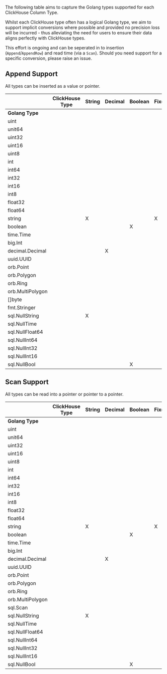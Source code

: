 The following table aims to capture the Golang types supported for each ClickHouse Column Type. 

Whilst each ClickHouse type often has a logical Golang type, we aim to support implicit conversions where possible and provided no precision loss will be incurred - thus alleviating the need for users to ensure their data aligns perfectly with ClickHouse types.

This effort is ongoing and can be seperated in to insertion (`Append`/`AppendRow`) and read time (via a `Scan`). Should you need support for a specific conversion, please raise an issue.

## Append Support

All types can be inserted as a value or pointer.

|                  | **ClickHouse Type** | String | Decimal | Boolean | FixedString | UInt8 | UInt16 | UInt32 | UInt64 | UInt128 | UInt256 | Int8 | Int16 | Int32 | Int64 | Int128 | Int256 | Float32 | Float64 | UUID | Date | Date32 | DateTime | DateTime64 | Enum8 | Enum16 | Point | Ring | Polygon | MultiPolygon |
|------------------|---------------------|--------|---------|---------|-------------|-------|--------|--------|--------|---------|---------|------|-------|-------|-------|--------|--------|---------|---------|------|------|--------|----------|------------|-------|--------|-------|------|---------|--------------|
| **Golang Type**  |                     |        |         |         |             |       |        |        |        |         |         |      |       |       |       |        |        |         |         |      |      |        |          |            |       |        |       |      |         |              |
| uint             |                     |        |         |         |             |       |        |        |        |         |         |      |       |       |       |        |        |         |         |      |      |        |          |            |       |        |       |      |         |              |
| unit64           |                     |        |         |         |             |       |        |        |    X   |         |         |      |       |       |       |        |        |         |         |      |      |        |          |            |       |        |       |      |         |              |
| uint32           |                     |        |         |         |             |       |        |    X   |        |         |         |      |       |       |       |        |        |         |         |      |      |        |          |            |       |        |       |      |         |              |
| uint16           |                     |        |         |         |             |       |    X   |        |        |         |         |      |       |       |       |        |        |         |         |      |      |        |          |            |       |        |       |      |         |              |
| uint8            |                     |        |         |         |             |   X   |        |        |        |         |         |      |       |       |       |        |        |         |         |      |      |        |          |            |       |        |       |      |         |              |
| int              |                     |        |         |         |             |       |        |        |        |         |         |      |       |       |       |        |        |         |         |      |      |        |          |            |       |        |       |      |         |              |
| int64            |                     |        |         |         |             |       |        |        |        |         |         |      |       |       |   X   |        |        |         |         |      |      |        |          |      X     |       |        |       |      |         |              |
| int32            |                     |        |         |         |             |       |        |        |        |         |         |      |       |   X   |       |        |        |         |         |      |      |        |          |            |       |        |       |      |         |              |
| int16            |                     |        |         |         |             |       |        |        |        |         |         |      |   X   |       |       |        |        |         |         |      |      |        |          |            |       |        |       |      |         |              |
| int8             |                     |        |         |         |             |       |        |        |        |         |         |   X  |       |       |       |        |        |         |         |      |      |        |          |            |       |        |       |      |         |              |
| float32          |                     |        |         |         |             |       |        |        |        |         |         |      |       |       |       |        |        |    X    |         |      |      |        |          |            |       |        |       |      |         |              |
| float64          |                     |        |         |         |             |       |        |        |        |         |         |      |       |       |       |        |        |         |    X    |      |      |        |          |            |       |        |       |      |         |              |
| string           |                     |    X   |         |         |      X      |       |        |        |        |         |         |      |       |       |       |        |        |         |         |   X  |   X  |    X   |     X    |      X     |   X   |    X   |       |      |         |              |
| boolean          |                     |        |         |    X    |             |       |        |        |        |         |         |      |       |       |       |        |        |         |         |      |      |        |          |            |       |        |       |      |         |              |
| time.Time        |                     |        |         |         |             |       |        |        |        |         |         |      |       |       |       |        |        |         |         |      |   X  |    X   |     X    |      X     |       |        |       |      |         |              |
| big.Int          |                     |        |         |         |             |       |        |        |        |    X    |    X    |      |       |       |       |    X   |    X   |         |         |      |      |        |          |            |       |        |       |      |         |              |
| decimal.Decimal  |                     |        |    X    |         |             |       |        |        |        |         |         |      |       |       |       |        |        |         |         |      |      |        |          |            |       |        |       |      |         |              |
| uuid.UUID        |                     |        |         |         |             |       |        |        |        |         |         |      |       |       |       |        |        |         |         |   X  |      |        |          |            |       |        |       |      |         |              |
| orb.Point        |                     |        |         |         |             |       |        |        |        |         |         |      |       |       |       |        |        |         |         |      |      |        |          |            |       |        |   X   |      |         |              |
| orb.Polygon      |                     |        |         |         |             |       |        |        |        |         |         |      |       |       |       |        |        |         |         |      |      |        |          |            |       |        |       |      |    X    |              |
| orb.Ring         |                     |        |         |         |             |       |        |        |        |         |         |      |       |       |       |        |        |         |         |      |      |        |          |            |       |        |       |   X  |         |              |
| orb.MultiPolygon |                     |        |         |         |             |       |        |        |        |         |         |      |       |       |       |        |        |         |         |      |      |        |          |            |       |        |       |      |         |       X      |
| []byte           |                     |        |         |         |             |       |        |        |        |         |         |      |       |       |       |        |        |         |         |      |      |        |          |            |       |        |       |      |         |       X      |
 | fmt.Stringer     |                     |        |         |         |             |       |        |        |        |         |         |      |       |       |       |        |        |         |         |      |      |        |          |            |       |        |       |      |         |              |
| sql.NullString   |                     |    X   |         |         |             |       |        |        |        |         |         |      |       |       |       |        |        |         |         |      |      |        |          |            |       |        |       |      |         |              |
| sql.NullTime     |                     |        |         |         |             |       |        |        |        |         |         |      |       |       |       |        |        |         |         |      |   X  |    X   |     X    |      X     |       |        |       |      |         |              |
| sql.NullFloat64  |                     |        |         |         |             |       |        |        |        |         |         |      |       |       |       |        |        |         |    X    |      |      |        |          |            |       |        |       |      |         |              |
| sql.NullInt64    |                     |        |         |         |             |       |        |        |        |         |         |      |       |       |   X   |        |        |         |         |      |      |        |          |            |       |        |       |      |         |              |
| sql.NullInt32    |                     |        |         |         |             |       |        |        |        |         |         |      |       |   X   |       |        |        |         |         |      |      |        |          |            |       |        |       |      |         |              |
| sql.NullInt16    |                     |        |         |         |             |       |        |        |        |         |         |      |   X   |       |       |        |        |         |         |      |      |        |          |            |       |        |       |      |         |              |
| sql.NullBool     |                     |        |         |    X    |             |       |        |        |        |         |         |      |       |       |       |        |        |         |         |      |      |        |          |            |       |        |       |      |         |              |

## Scan Support

All types can be read into a pointer or pointer to a pointer.

|                  | **ClickHouse Type** | String | Decimal | Boolean | FixedString | UInt8 | UInt16 | UInt32 | UInt64 | UInt128 | UInt256 | Int8 | Int16 | Int32 | Int64 | Int128 | Int256 | Float32 | Float64 | UUID | Date | Date32 | DateTime | DateTime64 | Enum8 | Enum16 | Point | Ring | Polygon | MultiPolygon |
|------------------|---------------------|--------|---------|---------|-------------|-------|--------|--------|--------|---------|---------|------|-------|-------|-------|--------|--------|---------|---------|------|------|--------|----------|------------|-------|--------|-------|------|---------|--------------|
| **Golang Type**  |                     |        |         |         |             |       |        |        |        |         |         |      |       |       |       |        |        |         |         |      |      |        |          |            |       |        |       |      |         |              |
| uint             |                     |        |         |         |             |       |        |        |        |         |         |      |       |       |       |        |        |         |         |      |      |        |          |            |       |        |       |      |         |              |
| unit64           |                     |        |         |         |             |       |        |        |    X   |         |         |      |       |       |       |        |        |         |         |      |      |        |          |            |       |        |       |      |         |              |
| uint32           |                     |        |         |         |             |       |        |    X   |        |         |         |      |       |       |       |        |        |         |         |      |      |        |          |            |       |        |       |      |         |              |
| uint16           |                     |        |         |         |             |       |    X   |        |        |         |         |      |       |       |       |        |        |         |         |      |      |        |          |            |       |        |       |      |         |              |
| uint8            |                     |        |         |         |             |   X   |        |        |        |         |         |      |       |       |       |        |        |         |         |      |      |        |          |            |       |        |       |      |         |              |
| int              |                     |        |         |         |             |       |        |        |        |         |         |      |       |       |       |        |        |         |         |      |      |        |          |            |       |        |       |      |         |              |
| int64            |                     |        |         |         |             |       |        |        |        |         |         |      |       |       |   X   |        |        |         |         |      |      |        |          |            |       |        |       |      |         |              |
| int32            |                     |        |         |         |             |       |        |        |        |         |         |      |       |   X   |       |        |        |         |         |      |      |        |          |            |       |        |       |      |         |              |
| int16            |                     |        |         |         |             |       |        |        |        |         |         |      |   X   |       |       |        |        |         |         |      |      |        |          |            |       |        |       |      |         |              |
| int8             |                     |        |         |         |             |       |        |        |        |         |         |   X  |       |       |       |        |        |         |         |      |      |        |          |            |       |        |       |      |         |              |
| float32          |                     |        |         |         |             |       |        |        |        |         |         |      |       |       |       |        |        |    X    |         |      |      |        |          |            |       |        |       |      |         |              |
| float64          |                     |        |         |         |             |       |        |        |        |         |         |      |       |       |       |        |        |         |    X    |      |      |        |          |            |       |        |       |      |         |              |
| string           |                     |    X   |         |         |      X      |       |        |        |        |         |         |      |       |       |       |        |        |         |         |   X  |      |        |          |            |   X   |    X   |       |      |         |              |
| boolean          |                     |        |         |    X    |             |       |        |        |        |         |         |      |       |       |       |        |        |         |         |      |      |        |          |            |       |        |       |      |         |              |
| time.Time        |                     |        |         |         |             |       |        |        |        |         |         |      |       |       |       |        |        |         |         |      |   X  |    X   |     X    |      X     |       |        |       |      |         |              |
| big.Int          |                     |        |         |         |             |       |        |        |        |    X    |    X    |      |       |       |       |    X   |    X   |         |         |      |      |        |          |            |       |        |       |      |         |              |
| decimal.Decimal  |                     |        |    X    |         |             |       |        |        |        |         |         |      |       |       |       |        |        |         |         |      |      |        |          |            |       |        |       |      |         |              |
| uuid.UUID        |                     |        |         |         |             |       |        |        |        |         |         |      |       |       |       |        |        |         |         |   X  |      |        |          |            |       |        |       |      |         |              |
| orb.Point        |                     |        |         |         |             |       |        |        |        |         |         |      |       |       |       |        |        |         |         |      |      |        |          |            |       |        |   X   |      |         |              |
| orb.Polygon      |                     |        |         |         |             |       |        |        |        |         |         |      |       |       |       |        |        |         |         |      |      |        |          |            |       |        |       |      |    X    |              |
| orb.Ring         |                     |        |         |         |             |       |        |        |        |         |         |      |       |       |       |        |        |         |         |      |      |        |          |            |       |        |       |   X  |         |              |
| orb.MultiPolygon |                     |        |         |         |             |       |        |        |        |         |         |      |       |       |       |        |        |         |         |      |      |        |          |            |       |        |       |      |         |       X      |
| sql.Scan         |                     |        |         |         |             |       |        |        |        |         |         |      |       |       |       |        |        |         |         |   X  |      |        |          |            |       |        |       |      |         |              |
| sql.NullString   |                     |    X   |         |         |             |       |        |        |        |         |         |      |       |       |       |        |        |         |         |      |      |        |          |            |       |        |       |      |         |              |
| sql.NullTime     |                     |        |         |         |             |       |        |        |        |         |         |      |       |       |       |        |        |         |         |      |   X  |    X   |     X    |      X     |       |        |       |      |         |              |
| sql.NullFloat64  |                     |        |         |         |             |       |        |        |        |         |         |      |       |       |       |        |        |         |    X    |      |      |        |          |            |       |        |       |      |         |              |
| sql.NullInt64    |                     |        |         |         |             |       |        |        |        |         |         |      |       |       |   X   |        |        |         |         |      |      |        |          |            |       |        |       |      |         |              |
| sql.NullInt32    |                     |        |         |         |             |       |        |        |        |         |         |      |       |   X   |       |        |        |         |         |      |      |        |          |            |       |        |       |      |         |              |
| sql.NullInt16    |                     |        |         |         |             |       |        |        |        |         |         |      |   X   |       |       |        |        |         |         |      |      |        |          |            |       |        |       |      |         |              |
| sql.NullBool     |                     |        |         |    X    |             |       |        |        |        |         |         |      |       |       |       |        |        |         |         |      |      |        |          |            |       |        |       |      |         |              |
